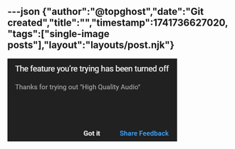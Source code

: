 ---json
{"author":"@topghost","date":"Git created","title":"","timestamp":1741736627020,"tags":["single-image posts"],"layout":"layouts/post.njk"}
---

![screenshot of a popup reading &#x22;The feature you&#x27;re trying has been turned off: Thanks for trying out &#x27;High Quality Audio&#x27;&#x22;](/attachments/2025/3/11/11%2004%2042%2025%20PM%20(msedge).png)
